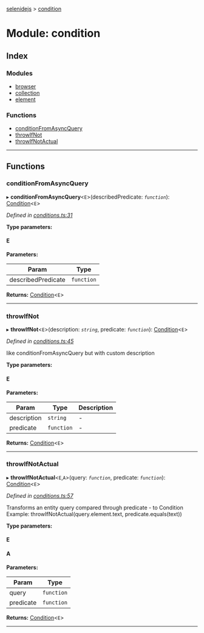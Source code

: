 [selenidejs](../README.md) > [condition](../modules/condition.md)

# Module: condition

## Index

### Modules

* [browser](condition.browser.md)
* [collection](condition.collection.md)
* [element](condition.element.md)

### Functions

* [conditionFromAsyncQuery](condition.md#conditionfromasyncquery)
* [throwIfNot](condition.md#throwifnot)
* [throwIfNotActual](condition.md#throwifnotactual)

---

## Functions

<a id="conditionfromasyncquery"></a>

###  conditionFromAsyncQuery

▸ **conditionFromAsyncQuery**<`E`>(describedPredicate: *`function`*): [Condition](condition.md)<`E`>

*Defined in [conditions.ts:31](https://github.com/KnowledgeExpert/selenidejs/blob/master/lib/conditions.ts#L31)*

**Type parameters:**

#### E 
**Parameters:**

| Param | Type |
| ------ | ------ |
| describedPredicate | `function` |

**Returns:** [Condition](condition.md)<`E`>

___
<a id="throwifnot"></a>

###  throwIfNot

▸ **throwIfNot**<`E`>(description: *`string`*, predicate: *`function`*): [Condition](condition.md)<`E`>

*Defined in [conditions.ts:45](https://github.com/KnowledgeExpert/selenidejs/blob/master/lib/conditions.ts#L45)*

like conditionFromAsyncQuery but with custom description

**Type parameters:**

#### E 
**Parameters:**

| Param | Type | Description |
| ------ | ------ | ------ |
| description | `string` |  - |
| predicate | `function` |  - |

**Returns:** [Condition](condition.md)<`E`>

___
<a id="throwifnotactual"></a>

###  throwIfNotActual

▸ **throwIfNotActual**<`E`,`A`>(query: *`function`*, predicate: *`function`*): [Condition](condition.md)<`E`>

*Defined in [conditions.ts:57](https://github.com/KnowledgeExpert/selenidejs/blob/master/lib/conditions.ts#L57)*

Transforms an entity query compared through predicate - to Condition Example: throwIfNotActual(query.element.text, predicate.equals(text))

**Type parameters:**

#### E 
#### A 
**Parameters:**

| Param | Type |
| ------ | ------ |
| query | `function` |
| predicate | `function` |

**Returns:** [Condition](condition.md)<`E`>

___

